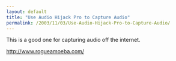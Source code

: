 ```yaml
---
layout: default
title: "Use Audio Hijack Pro to Capture Audio"
permalink: /2003/11/03/Use-Audio-Hijack-Pro-to-Capture-Audio/
---
```


<P>This is a good one for capturing audio off the internet.</P>
<P><A href="http://www.rogueamoeba.com/">http://www.rogueamoeba.com/</A></P>